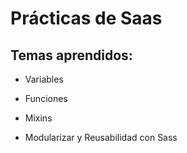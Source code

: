 # Prácticas de Saas

## Temas aprendidos:

- Variables 

- Funciones

- Mixins

- Modularizar y Reusabilidad con Sass